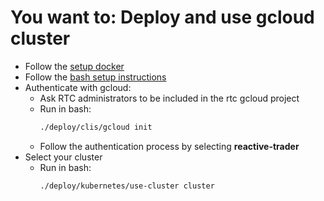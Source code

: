 # You want to: Deploy and use gcloud cluster

- Follow the [setup docker][docker-setup]
- Follow the [bash setup instructions][bash-setup]
- Authenticate with gcloud:
    - Ask RTC administrators to be included in the rtc gcloud project
    - Run in bash:
        ```bash
        ./deploy/clis/gcloud init
        ```
    - Follow the authentication process by selecting **reactive-trader**
- Select your cluster
    - Run in bash:
        ```bash
        ./deploy/kubernetes/use-cluster cluster
        ```

[docker-setup]: ./docker-setup.md
[bash-setup]: ./bash-setup.md
